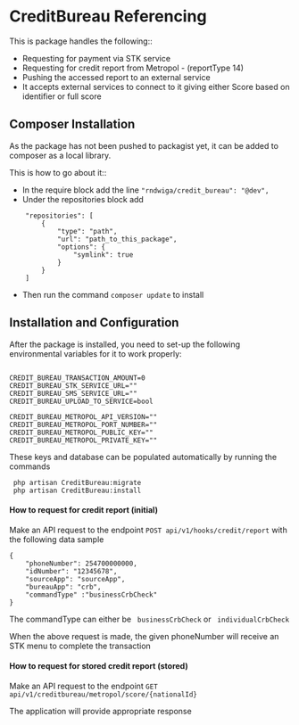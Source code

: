 # CreditBureau Referencing
This is package handles the following::
* Requesting for payment via STK service
* Requesting for credit report from Metropol - (reportType 14)
* Pushing the accessed report to an external service
* It accepts external services to connect to it giving either Score based on identifier or full score

## Composer Installation
As the package has not been pushed to packagist yet, it can be added to composer as a local library.

This is how to go about it::
* In the require block add the line ``````"rndwiga/credit_bureau": "@dev",``````
* Under the repositories block add
``````
    "repositories": [
        {
            "type": "path",
            "url": "path_to_this_package",
            "options": {
                "symlink": true
            }
        }
    ]
``````
* Then run the command ``````composer update`````` to install

##  Installation and Configuration
After the package is installed, you need to set-up the following environmental variables for it to work properly:
``````

CREDIT_BUREAU_TRANSACTION_AMOUNT=0
CREDIT_BUREAU_STK_SERVICE_URL=""
CREDIT_BUREAU_SMS_SERVICE_URL=""
CREDIT_BUREAU_UPLOAD_TO_SERVICE=bool

CREDIT_BUREAU_METROPOL_API_VERSION=""
CREDIT_BUREAU_METROPOL_PORT_NUMBER=""
CREDIT_BUREAU_METROPOL_PUBLIC_KEY=""
CREDIT_BUREAU_METROPOL_PRIVATE_KEY=""

``````
These keys and database can be populated automatically by running the commands
``````
 php artisan CreditBureau:migrate
 php artisan CreditBureau:install
``````

#### How to request for credit report (initial)
Make an API request to the endpoint ``````POST api/v1/hooks/credit/report``````
with the following data sample

``````
{
	"phoneNumber": 254700000000,
	"idNumber": "12345678",
	"sourceApp": "sourceApp",
	"bureauApp": "crb",
	"commandType" :"businessCrbCheck"
}
``````
The commandType can either be  ```````` businessCrbCheck```````` or ```````` individualCrbCheck````````

When the above request is made, the given phoneNumber will receive an STK menu to complete the transaction

#### How to request for stored credit report (stored)
Make an API request to the endpoint ``````GET api/v1/creditbureau/metropol/score/{nationalId}``````

The application will provide appropriate response
